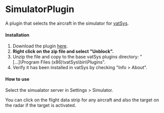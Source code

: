 # SimulatorPlugin

A plugin that selects the aircraft in the simulator for [vatSys](https://virtualairtrafficsystem.com/).

#### Installation

1. Download the plugin [here](https://github.com/badvectors/SimulatorPlugin/releases/download/release/SimulatorPluginV1.1.zip).
2. **Right click on the zip file and select "Unblock".**
3. Unzip the file and copy to the base vatSys plugins directory: "[...]\Program Files (x86)\vatSys\bin\Plugins".
4. Verify it has been installed in vatSys by checking "Info > About".

#### How to use

Select the simualator server in Settings > Simulator.

You can click on the flight data strip for any aircraft and also the target on the radar if the target is activated.
